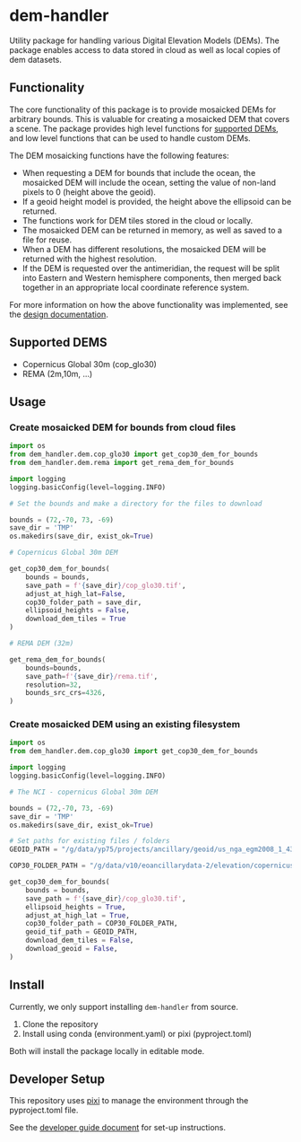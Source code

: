 # dem-handler
Utility package for handling various Digital Elevation Models (DEMs). 
The package enables access to data stored in cloud as well as local copies of dem datasets. 

## Functionality

The core functionality of this package is to provide mosaicked DEMs for arbitrary bounds.
This is valuable for creating a mosaicked DEM that covers a scene. 
The package provides high level functions for [supported DEMs](#supported-dems), and 
low level functions that can be used to handle custom DEMs. 

The DEM mosaicking functions have the following features:
* When requesting a DEM for bounds that include the ocean, the mosaicked DEM will 
include the ocean, setting the value of non-land pixels to 0 (height above the geoid).
* If a geoid height model is provided, the height above the ellipsoid can be returned.
* The functions work for DEM tiles stored in the cloud or locally.
* The mosaicked DEM can be returned in memory, as well as saved to a file for reuse. 
* When a DEM has different resolutions, the mosaicked DEM will be returned with the highest resolution.
* If the DEM is requested over the antimeridian, the request will be split into Eastern 
and Western hemisphere components, then merged back together in an appropriate local coordinate reference system.

For more information on how the above functionality was implemented, 
see the [design documentation](docs/design.md).

## Supported DEMS
- Copernicus Global 30m (cop_glo30)
- REMA (2m,10m, ...)

## Usage
### Create mosaicked DEM for bounds from cloud files

```python
import os
from dem_handler.dem.cop_glo30 import get_cop30_dem_for_bounds
from dem_handler.dem.rema import get_rema_dem_for_bounds

import logging
logging.basicConfig(level=logging.INFO)

# Set the bounds and make a directory for the files to download

bounds = (72,-70, 73, -69)
save_dir = 'TMP'
os.makedirs(save_dir, exist_ok=True)

# Copernicus Global 30m DEM 

get_cop30_dem_for_bounds(
    bounds = bounds,
    save_path = f'{save_dir}/cop_glo30.tif',
    adjust_at_high_lat=False,
    cop30_folder_path = save_dir,
    ellipsoid_heights = False,
    download_dem_tiles = True
)

# REMA DEM (32m)

get_rema_dem_for_bounds(
    bounds=bounds,
    save_path=f'{save_dir}/rema.tif',
    resolution=32,
    bounds_src_crs=4326,
)
```

### Create mosaicked DEM using an existing filesystem

```python
import os
from dem_handler.dem.cop_glo30 import get_cop30_dem_for_bounds

import logging
logging.basicConfig(level=logging.INFO)

# The NCI - copernicus Global 30m DEM 

bounds = (72,-70, 73, -69)
save_dir = 'TMP'
os.makedirs(save_dir, exist_ok=True)

# Set paths for existing files / folders
GEOID_PATH = "/g/data/yp75/projects/ancillary/geoid/us_nga_egm2008_1_4326__agisoft.tif"

COP30_FOLDER_PATH = "/g/data/v10/eoancillarydata-2/elevation/copernicus_30m_world/"

get_cop30_dem_for_bounds(
    bounds = bounds,
    save_path = f'{save_dir}/cop_glo30.tif',
    ellipsoid_heights = True,
    adjust_at_high_lat = True,
    cop30_folder_path = COP30_FOLDER_PATH,
    geoid_tif_path = GEOID_PATH,
    download_dem_tiles = False,
    download_geoid = False,
)

```

## Install

Currently, we only support installing `dem-handler` from source.

1. Clone the repository
1. Install using conda (environment.yaml) or pixi (pyproject.toml)

Both will install the package locally in editable mode.

## Developer Setup

This repository uses [pixi](https://pixi.sh/latest/) to manage the environment through the pyproject.toml file.

See the [developer guide document](docs/developer_setup.md) for set-up instructions.
